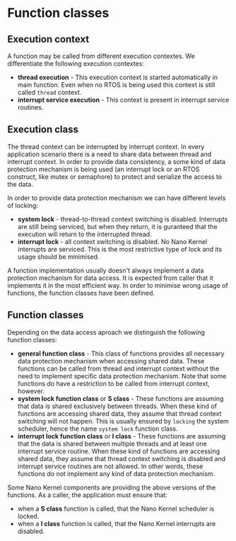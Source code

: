 # Function classes

## Execution context

A function may be called from different execution contextes. We differentiate the following 
execution contextes:
- __thread execution__ - This execution context is started automatically in main function. Even when
  no RTOS is being used this context is still called `thread` context.
- __interrupt service execution__ - This context is present in interrupt service routines.

## Execution class

The thread context can be interrupted by interrupt context. In every application scenario there is
a need to share data between thread and interrupt context. In order to provide data consistency, a
some kind of data protection mechanism is being used (an interrupt lock or an RTOS construct, like 
mutex or semaphore) to protect and serialize the access to the data. 

In order to provide data protection mechanism we can have different levels of locking:
- __system lock__ - thread-to-thread context switching is disabled. Interrupts are still being
  serviced, but when they return, it is guranteed that the execution will return to the interrupted
  thread.
- __interrupt lock__ - all context switching is disabled. No Nano Kernel interrupts are serviced.
  This is the most restrictive type of lock and its usage should be minimised.
  
A function implementation usually doesn't always implement a data protection mechanism for data
access. It is expected from caller that it implements it in the most efficient way. In order to 
minimise wrong usage of functions, the function classes have been defined.

## Function classes

Depending on the data access aproach we distinguish the following function classes:
* __general function class__ - This class of functions provides all necessary data protection 
  mechanism when accessing shared data. These functions can be called from thread and interrupt 
  context without the need to implement specific data protection mechanism. Note that some functions
  do have a restriction to be called from interrupt context, however.
* __system lock function class__ or __S class__ - These functions are assuming that data is shared 
  exclusively between threads. When these kind of functions are accessing shared data, they assume 
  that thread context switching will not happen. This is usually ensured by `locking` the system 
  scheduler, hence the name `system lock` function class.
* __interrupt lock function class__ or __I class__ - These functions are assuming that the data is 
  shared between multiple threads and at least one interrupt service routine. When these kind of 
  functions are accessing shared data, they assume that thread context switching is disabled and 
  interrupt service routines are not allowed. In other words, these functions do not implement any 
  kind of data protection mechanism.
  
Some Nano Kernel components are providing the above versions of the functions. As a caller, the
application must ensure that:
- when a __S class__ function is called, that the Nano Kernel scheduler is locked.
- when a __I class__ function is called, that the Nano Kernel interrupts are disabled.

